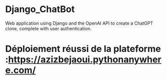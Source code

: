 # Django_ChatBot
Web application using Django and the OpenAI API to create a ChatGPT clone, complete with user authentication.

# Déploiement réussi de la plateforme :https://azizbejaoui.pythonanywhere.com/
